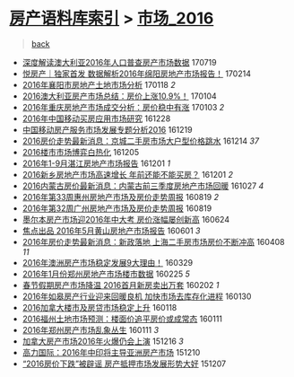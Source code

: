 [房产语料库索引](../../README.md)  > [市场_2016](市场_2016.md)
====
> [back](../README.md)

- [深度解读澳大利亚2016年人口普查房产市场数据](http://jkwz.applinzi.com/ittc/6991636120667161616.html#%E6%B7%B1%E5%BA%A6%E8%A7%A3%E8%AF%BB%E6%BE%B3%E5%A4%A7%E5%88%A9%E4%BA%9A2016%E5%B9%B4%E4%BA%BA%E5%8F%A3%E6%99%AE%E6%9F%A5%E6%88%BF%E4%BA%A7%E5%B8%82%E5%9C%BA%E6%95%B0%E6%8D%AE) 170719  
- [悦房产｜独家首发 数据解析2016年绵阳房地产市场报告！](http://jkwz.applinzi.com/ittc/6934437393318020101.html#%E6%82%A6%E6%88%BF%E4%BA%A7%EF%BD%9C%E7%8B%AC%E5%AE%B6%E9%A6%96%E5%8F%91+%E6%95%B0%E6%8D%AE%E8%A7%A3%E6%9E%902016%E5%B9%B4%E7%BB%B5%E9%98%B3%E6%88%BF%E5%9C%B0%E4%BA%A7%E5%B8%82%E5%9C%BA%E6%8A%A5%E5%91%8A%EF%BC%81) 170214  
- [2016年襄阳市房地产土地市场分析](http://jkwz.applinzi.com/ittc/6924416288842843141.html#2016%E5%B9%B4%E8%A5%84%E9%98%B3%E5%B8%82%E6%88%BF%E5%9C%B0%E4%BA%A7%E5%9C%9F%E5%9C%B0%E5%B8%82%E5%9C%BA%E5%88%86%E6%9E%90) 170118 *2* 
- [2016澳大利亚房产市场总结：房价上涨10.9%！](http://jkwz.applinzi.com/ittc/6919333865000010757.html#2016%E6%BE%B3%E5%A4%A7%E5%88%A9%E4%BA%9A%E6%88%BF%E4%BA%A7%E5%B8%82%E5%9C%BA%E6%80%BB%E7%BB%93%EF%BC%9A%E6%88%BF%E4%BB%B7%E4%B8%8A%E6%B6%A810.9%25%EF%BC%81) 170104  
- [2016年重庆房地产市场成交分析：房价稳中有涨](http://jkwz.applinzi.com/ittc/6918856637929751556.html#2016%E5%B9%B4%E9%87%8D%E5%BA%86%E6%88%BF%E5%9C%B0%E4%BA%A7%E5%B8%82%E5%9C%BA%E6%88%90%E4%BA%A4%E5%88%86%E6%9E%90%EF%BC%9A%E6%88%BF%E4%BB%B7%E7%A8%B3%E4%B8%AD%E6%9C%89%E6%B6%A8) 170103 *2* 
- [2016年中国移动买房应用市场研究](http://jkwz.applinzi.com/ittc/6916732278951904260.html#2016%E5%B9%B4%E4%B8%AD%E5%9B%BD%E7%A7%BB%E5%8A%A8%E4%B9%B0%E6%88%BF%E5%BA%94%E7%94%A8%E5%B8%82%E5%9C%BA%E7%A0%94%E7%A9%B6) 161228  
- [中国移动房产服务市场发展专题分析2016](http://jkwz.applinzi.com/ittc/6913413625535792133.html#%E4%B8%AD%E5%9B%BD%E7%A7%BB%E5%8A%A8%E6%88%BF%E4%BA%A7%E6%9C%8D%E5%8A%A1%E5%B8%82%E5%9C%BA%E5%8F%91%E5%B1%95%E4%B8%93%E9%A2%98%E5%88%86%E6%9E%902016) 161219  
- [2016房价走势最新消息：京城二手房市场大户型价格跳水](http://jkwz.applinzi.com/ittc/6911551427381298180.html#2016%E6%88%BF%E4%BB%B7%E8%B5%B0%E5%8A%BF%E6%9C%80%E6%96%B0%E6%B6%88%E6%81%AF%EF%BC%9A%E4%BA%AC%E5%9F%8E%E4%BA%8C%E6%89%8B%E6%88%BF%E5%B8%82%E5%9C%BA%E5%A4%A7%E6%88%B7%E5%9E%8B%E4%BB%B7%E6%A0%BC%E8%B7%B3%E6%B0%B4) 161214 *37* 
- [2016楼市市场博弈白热化](http://jkwz.applinzi.com/ittc/6908256410642416644.html#2016%E6%A5%BC%E5%B8%82%E5%B8%82%E5%9C%BA%E5%8D%9A%E5%BC%88%E7%99%BD%E7%83%AD%E5%8C%96) 161205  
- [2016年1-9月湛江房地产市场报告](http://jkwz.applinzi.com/ittc/6906777911377265669.html#2016%E5%B9%B41-9%E6%9C%88%E6%B9%9B%E6%B1%9F%E6%88%BF%E5%9C%B0%E4%BA%A7%E5%B8%82%E5%9C%BA%E6%8A%A5%E5%91%8A) 161201 *1* 
- [2016新乡房地产市场高速增长 年前还能不能买房？](http://jkwz.applinzi.com/ittc/6906676700565210117.html#2016%E6%96%B0%E4%B9%A1%E6%88%BF%E5%9C%B0%E4%BA%A7%E5%B8%82%E5%9C%BA%E9%AB%98%E9%80%9F%E5%A2%9E%E9%95%BF+%E5%B9%B4%E5%89%8D%E8%BF%98%E8%83%BD%E4%B8%8D%E8%83%BD%E4%B9%B0%E6%88%BF%EF%BC%9F) 161201 *2* 
- [2016内蒙古房价最新消息：内蒙古前三季度房地产市场回暖](http://jkwz.applinzi.com/ittc/6893730758887212036.html#2016%E5%86%85%E8%92%99%E5%8F%A4%E6%88%BF%E4%BB%B7%E6%9C%80%E6%96%B0%E6%B6%88%E6%81%AF%EF%BC%9A%E5%86%85%E8%92%99%E5%8F%A4%E5%89%8D%E4%B8%89%E5%AD%A3%E5%BA%A6%E6%88%BF%E5%9C%B0%E4%BA%A7%E5%B8%82%E5%9C%BA%E5%9B%9E%E6%9A%96) 161027 *4* 
- [2016年第33周惠州房地产市场及房价走势周报](http://jkwz.applinzi.com/ittc/6868099425695695876.html#2016%E5%B9%B4%E7%AC%AC33%E5%91%A8%E6%83%A0%E5%B7%9E%E6%88%BF%E5%9C%B0%E4%BA%A7%E5%B8%82%E5%9C%BA%E5%8F%8A%E6%88%BF%E4%BB%B7%E8%B5%B0%E5%8A%BF%E5%91%A8%E6%8A%A5) 160819 *2* 
- [2016年第32周广州房地产市场及房价走势周报](http://jkwz.applinzi.com/ittc/6868097377394754565.html#2016%E5%B9%B4%E7%AC%AC32%E5%91%A8%E5%B9%BF%E5%B7%9E%E6%88%BF%E5%9C%B0%E4%BA%A7%E5%B8%82%E5%9C%BA%E5%8F%8A%E6%88%BF%E4%BB%B7%E8%B5%B0%E5%8A%BF%E5%91%A8%E6%8A%A5) 160819  
- [墨尔本房产市场迎2016年中大考 房价涨幅屡创新高](http://jkwz.applinzi.com/ittc/6847308545850344453.html#%E5%A2%A8%E5%B0%94%E6%9C%AC%E6%88%BF%E4%BA%A7%E5%B8%82%E5%9C%BA%E8%BF%8E2016%E5%B9%B4%E4%B8%AD%E5%A4%A7%E8%80%83+%E6%88%BF%E4%BB%B7%E6%B6%A8%E5%B9%85%E5%B1%A1%E5%88%9B%E6%96%B0%E9%AB%98) 160624  
- [焦点出品 2016年5月黄山房地产市场报告](http://jkwz.applinzi.com/ittc/6838695305176155140.html#%E7%84%A6%E7%82%B9%E5%87%BA%E5%93%81+2016%E5%B9%B45%E6%9C%88%E9%BB%84%E5%B1%B1%E6%88%BF%E5%9C%B0%E4%BA%A7%E5%B8%82%E5%9C%BA%E6%8A%A5%E5%91%8A) 160601 *3* 
- [2016年房价走势最新消息：新政落地 上海二手房市场房价不断冲高](http://jkwz.applinzi.com/ittc/6818650549545075716.html#2016%E5%B9%B4%E6%88%BF%E4%BB%B7%E8%B5%B0%E5%8A%BF%E6%9C%80%E6%96%B0%E6%B6%88%E6%81%AF%EF%BC%9A%E6%96%B0%E6%94%BF%E8%90%BD%E5%9C%B0+%E4%B8%8A%E6%B5%B7%E4%BA%8C%E6%89%8B%E6%88%BF%E5%B8%82%E5%9C%BA%E6%88%BF%E4%BB%B7%E4%B8%8D%E6%96%AD%E5%86%B2%E9%AB%98) 160408 *11* 
- [2016年澳洲房产市场稳定发展9大理由！](http://jkwz.applinzi.com/ittc/6815020912277455876.html#2016%E5%B9%B4%E6%BE%B3%E6%B4%B2%E6%88%BF%E4%BA%A7%E5%B8%82%E5%9C%BA%E7%A8%B3%E5%AE%9A%E5%8F%91%E5%B1%959%E5%A4%A7%E7%90%86%E7%94%B1%EF%BC%81) 160329  
- [2016年1月份郑州房地产市场楼市数据](http://jkwz.applinzi.com/ittc/6802679030486664197.html#2016%E5%B9%B41%E6%9C%88%E4%BB%BD%E9%83%91%E5%B7%9E%E6%88%BF%E5%9C%B0%E4%BA%A7%E5%B8%82%E5%9C%BA%E6%A5%BC%E5%B8%82%E6%95%B0%E6%8D%AE) 160225 *5* 
- [春节假期房产市场降温 2016首月新房卖出万套](http://jkwz.applinzi.com/ittc/6794144609315849221.html#%E6%98%A5%E8%8A%82%E5%81%87%E6%9C%9F%E6%88%BF%E4%BA%A7%E5%B8%82%E5%9C%BA%E9%99%8D%E6%B8%A9+2016%E9%A6%96%E6%9C%88%E6%96%B0%E6%88%BF%E5%8D%96%E5%87%BA%E4%B8%87%E5%A5%97) 160202 *1* 
- [2016年如皋房产行业迎来回暖良机 加快市场去库存化进程](http://jkwz.applinzi.com/ittc/6793054274661647365.html#2016%E5%B9%B4%E5%A6%82%E7%9A%8B%E6%88%BF%E4%BA%A7%E8%A1%8C%E4%B8%9A%E8%BF%8E%E6%9D%A5%E5%9B%9E%E6%9A%96%E8%89%AF%E6%9C%BA+%E5%8A%A0%E5%BF%AB%E5%B8%82%E5%9C%BA%E5%8E%BB%E5%BA%93%E5%AD%98%E5%8C%96%E8%BF%9B%E7%A8%8B) 160130  
- [2016加拿大楼市及房贷市场稳定上升](http://jkwz.applinzi.com/ittc/6788598565886755844.html#2016%E5%8A%A0%E6%8B%BF%E5%A4%A7%E6%A5%BC%E5%B8%82%E5%8F%8A%E6%88%BF%E8%B4%B7%E5%B8%82%E5%9C%BA%E7%A8%B3%E5%AE%9A%E4%B8%8A%E5%8D%87) 160118  
- [2016福州土地市场预测：楼面价追平房价或成常态](http://jkwz.applinzi.com/ittc/6786091892613841924.html#2016%E7%A6%8F%E5%B7%9E%E5%9C%9F%E5%9C%B0%E5%B8%82%E5%9C%BA%E9%A2%84%E6%B5%8B%EF%BC%9A%E6%A5%BC%E9%9D%A2%E4%BB%B7%E8%BF%BD%E5%B9%B3%E6%88%BF%E4%BB%B7%E6%88%96%E6%88%90%E5%B8%B8%E6%80%81) 160111  
- [2016年郑州房产市场乱象丛生](http://jkwz.applinzi.com/ittc/6786014756670538757.html#2016%E5%B9%B4%E9%83%91%E5%B7%9E%E6%88%BF%E4%BA%A7%E5%B8%82%E5%9C%BA%E4%B9%B1%E8%B1%A1%E4%B8%9B%E7%94%9F) 160111 *3* 
- [加拿大房产市场2016年火爆仍会上演](http://jkwz.applinzi.com/ittc/6776414454854190084.html#%E5%8A%A0%E6%8B%BF%E5%A4%A7%E6%88%BF%E4%BA%A7%E5%B8%82%E5%9C%BA2016%E5%B9%B4%E7%81%AB%E7%88%86%E4%BB%8D%E4%BC%9A%E4%B8%8A%E6%BC%94) 151216 *3* 
- [高力国际：2016年中印将主导亚洲房产市场](http://jkwz.applinzi.com/ittc/6774292688392422404.html#%E9%AB%98%E5%8A%9B%E5%9B%BD%E9%99%85%EF%BC%9A2016%E5%B9%B4%E4%B8%AD%E5%8D%B0%E5%B0%86%E4%B8%BB%E5%AF%BC%E4%BA%9A%E6%B4%B2%E6%88%BF%E4%BA%A7%E5%B8%82%E5%9C%BA) 151210  
- [“2016房价下跌”被辟谣 房产抵押市场发展形势大好](http://jkwz.applinzi.com/ittc/6773058890786931717.html#%E2%80%9C2016%E6%88%BF%E4%BB%B7%E4%B8%8B%E8%B7%8C%E2%80%9D%E8%A2%AB%E8%BE%9F%E8%B0%A3+%E6%88%BF%E4%BA%A7%E6%8A%B5%E6%8A%BC%E5%B8%82%E5%9C%BA%E5%8F%91%E5%B1%95%E5%BD%A2%E5%8A%BF%E5%A4%A7%E5%A5%BD) 151207  
